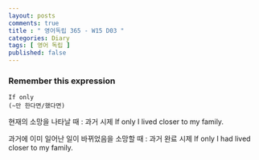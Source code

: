 ```yaml
---
layout: posts
comments: true
title : " 영어독립 365 - W15 D03 "
categories: Diary
tags: [ 영어 독립 ]
published: false
---
```


### Remember this expression

```text
If only
(~만 한다면/했다면)
```

현재의 소망을 나타날 때 : 과거 시제
If only I lived closer to my family.

과거에 이미 일어난 일이 바뀌었음을 소망할 때 : 과거 완료 시제
If only I had lived closer to my family.
